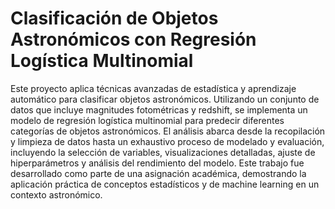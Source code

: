 
# Clasificación de Objetos Astronómicos con Regresión Logística Multinomial

Este proyecto aplica técnicas avanzadas de estadística y aprendizaje automático para clasificar objetos astronómicos. 
Utilizando un conjunto de datos que incluye magnitudes fotométricas y redshift, se implementa un modelo de regresión logística multinomial para predecir diferentes categorías de objetos astronómicos. 
El análisis abarca desde la recopilación y limpieza de datos hasta un exhaustivo proceso de modelado y evaluación, incluyendo la selección de variables, visualizaciones detalladas, ajuste de hiperparámetros y análisis del rendimiento del modelo. 
Este trabajo fue desarrollado como parte de una asignación académica, demostrando la aplicación práctica de conceptos estadísticos y de machine learning en un contexto astronómico.
